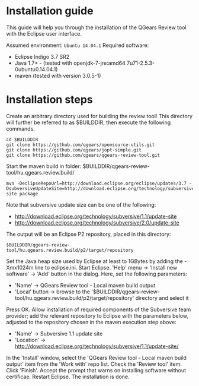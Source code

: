 # Installation guide

This guide will help you through the installation of the QGears Review tool with the Eclipse user interface.

Assumed environment: ```Ubuntu 14.04.1```
Required software:

 * Eclipse Indigo 3.7 SR2
 * Java 1.7+ - (tested with openjdk-7-jre:amd64 7u71-2.5.3-0ubuntu0.14.04.1)
 * maven (tested with version 3.0.5-1)

# Installation steps

Create an arbitrary directory used for building the review tool! This directory will further be referred to as $BUILDDIR, then execute the following commands.
```
cd $BUILDDIR
git clone https://github.com/qgears/opensource-utils.git
git clone https://github.com/qgears/jopt-simple.git
git clone https://github.com/qgears/qgears-review-tool.git
```
Start the maven build in folder: $BUILDDIR/qgears-review-tool/hu.qgears.review.build/
```
mvn -DeclipseRepoUrl=http://download.eclipse.org/eclipse/updates/3.7 -DsubversiveUpdateSite=http://download.eclipse.org/technology/subversive/1.1/update-site package
```
Note that subversive update size can be one of the following:

 * http://download.eclipse.org/technology/subversive/1.1/update-site
 * http://download.eclipse.org/technology/subversive/2.0/update-site

The output will be an Eclipse P2 repository, placed in this directory:

```
$BUILDDIR/qgears-review-tool/hu.qgears.review.build/p2/target/repository
```
Set the Java heap size used by Eclipse at least to 1GBytes by adding the -Xmx1024m line to eclipse.ini.
Start Eclipse.
'Help' menu -> 'Install new software' -> 'Add' button in the dialog.
Here, set the following parameters:

 * 'Name' -> QGears Review tool - Local maven build output 
 * 'Local' button -> browse to the '$BUILDDIR/qgears-review-tool/hu.qgears.review.build/p2/target/repository' directory and select it

Press OK.
Allow installation of required components of the Subversive team provider; add the relevant repository to Eclipse with the parameters below, adjusted to the repository chosen in the maven execution step above:

 * 'Name' -> Subversive 1.1 update site
 * 'Location' -> http://download.eclipse.org/technology/subversive/1.1/update-site/
 
In the 'Install' window, select the 'QGears Review tool - Local maven build output' item from the 'Work with' repo list.
Check the 'Review tool' item.
Click 'Finish'.
Accept the prompt that warns on installing software without certificae.
Restart Eclipse.
The installation is done.